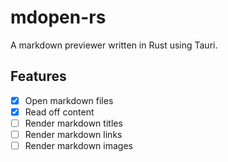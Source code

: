 # mdopen-rs
A markdown previewer written in Rust using Tauri.

## Features
- [x] Open markdown files
- [x] Read off content
- [ ] Render markdown titles
- [ ] Render markdown links
- [ ] Render markdown images

